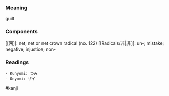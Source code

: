 ### Meaning

guilt

### Components

[[网]]: net; net or net crown radical (no. 122) [[Radicals/非|非]]: un-; mistake; negative; injustice; non-

### Readings

```
- Kunyomi: つみ
- Onyomi: ザイ
```

#kanji